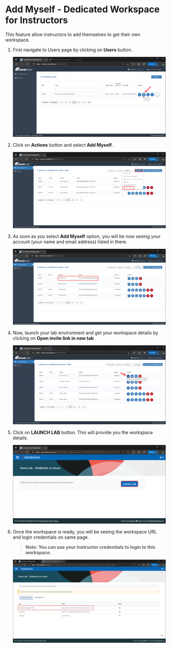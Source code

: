 # Add Myself - Dedicated Workspace for Instructors

This feature allow instructors to add themselves to get their own workspace. 

1. First navigate to Users page by clicking on **Users** button.

   ![](media/imageuser00.png) 
   
2. Click on **Actions** button and select **Add Myself**.

   ![](media/image15.png) 

3. As soon as you select **Add Myself** option, you will be now seeing your account (your name and email address) listed in there.

   ![](media/image16.png) 

4. Now, launch your lab environment and get your workspace details by clicking on **Open invite link in new tab** 

   ![](media/image18.png)
   
5. Click on **LAUNCH LAB** button. This will provide you the workspace details.

   ![](media/image17.png)
   
6. Once the workspace is ready, you will be seeing the workspace URL and login credentials on same page. 

    >**Note: You can use your Instructor credentials to login to this workspace.** 
 
   ![](media/image20.png)
